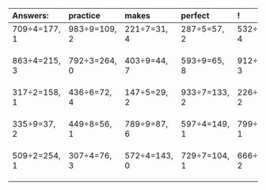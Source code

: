 | Answers: | practice | makes | perfect | ! |
| :--- | :--- | :--- | :--- | :--- |
| 709÷4=177, 1 | 983÷9=109, 2 | 221÷7=31, 4 | 287÷5=57, 2 | 532÷6=88, 4 | 
|   |   |   |   |   | 
|   |   |   |   |   | 
|   |   |   |   |   | 
| 863÷4=215, 3 | 792÷3=264, 0 | 403÷9=44, 7 | 593÷9=65, 8 | 912÷9=101, 3 | 
|   |   |   |   |   | 
|   |   |   |   |   | 
|   |   |   |   |   | 
| 317÷2=158, 1 | 436÷6=72, 4 | 147÷5=29, 2 | 933÷7=133, 2 | 226÷4=56, 2 | 
|   |   |   |   |   | 
|   |   |   |   |   | 
|   |   |   |   |   | 
| 335÷9=37, 2 | 449÷8=56, 1 | 789÷9=87, 6 | 597÷4=149, 1 | 799÷2=399, 1 | 
|   |   |   |   |   | 
|   |   |   |   |   | 
|   |   |   |   |   | 
| 509÷2=254, 1 | 307÷4=76, 3 | 572÷4=143, 0 | 729÷7=104, 1 | 666÷8=83, 2 | 
|   |   |   |   |   | 
|   |   |   |   |   | 
|   |   |   |   |   | 
